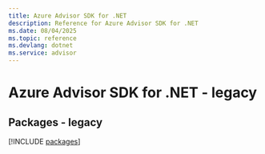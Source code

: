 ```yaml
---
title: Azure Advisor SDK for .NET
description: Reference for Azure Advisor SDK for .NET
ms.date: 08/04/2025
ms.topic: reference
ms.devlang: dotnet
ms.service: advisor
---
```

# Azure Advisor SDK for .NET - legacy
## Packages - legacy
[!INCLUDE [packages](advisor-index.md)]